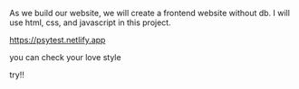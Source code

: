 As we build our website, we will create a frontend website without db.
I will use html, css, and javascript in this project.


https://psytest.netlify.app

you can check your love style

try!!

